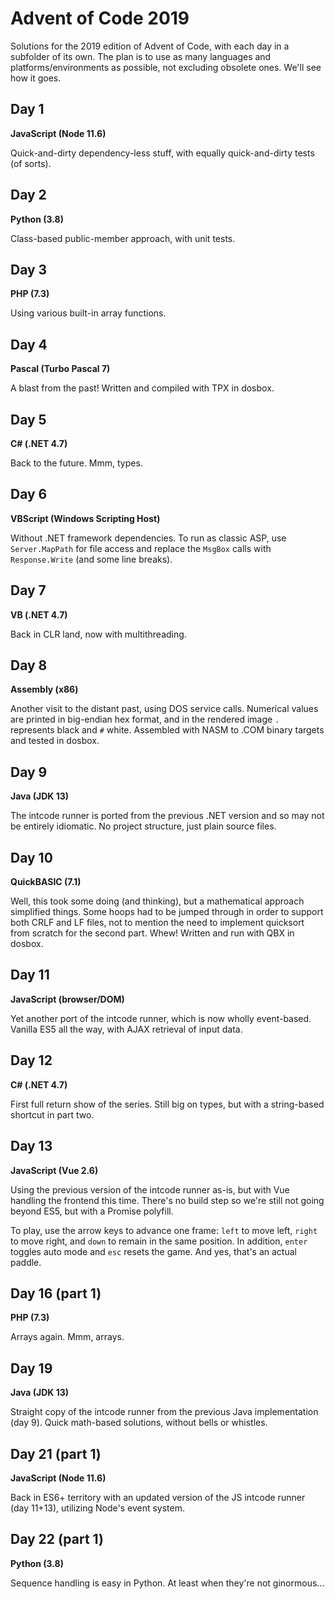 Advent of Code 2019
===================

Solutions for the 2019 edition of Advent of Code, with each day in a subfolder of its own.
The plan is to use as many languages and platforms/environments as possible, not excluding obsolete ones.
We'll see how it goes.


Day 1
-----

__JavaScript (Node 11.6)__

Quick-and-dirty dependency-less stuff, with equally quick-and-dirty tests (of sorts).


Day 2
-----

__Python (3.8)__

Class-based public-member approach, with unit tests.


Day 3
-----

__PHP (7.3)__

Using various built-in array functions.


Day 4
-----

__Pascal (Turbo Pascal 7)__

A blast from the past! Written and compiled with TPX in dosbox.


Day 5
-----

__C# (.NET 4.7)__

Back to the future. Mmm, types.


Day 6
-----

__VBScript (Windows Scripting Host)__

Without .NET framework dependencies. To run as classic ASP, use `Server.MapPath` for file access and replace the `MsgBox` calls with `Response.Write` (and some line breaks).


Day 7
-----

__VB (.NET 4.7)__

Back in CLR land, now with multithreading.


Day 8
-----

__Assembly (x86)__

Another visit to the distant past, using DOS service calls. Numerical values are printed in big-endian hex format, and in the rendered image `.` represents black and `#` white.
Assembled with NASM to .COM binary targets and tested in dosbox.


Day 9
-----

__Java (JDK 13)__

The intcode runner is ported from the previous .NET version and so may not be entirely idiomatic. No project structure, just plain source files.


Day 10
------

__QuickBASIC (7.1)__

Well, this took some doing (and thinking), but a mathematical approach simplified things.
Some hoops had to be jumped through in order to support both CRLF and LF files,
not to mention the need to implement quicksort from scratch for the second part. Whew!
Written and run with QBX in dosbox.


Day 11
------

__JavaScript (browser/DOM)__

Yet another port of the intcode runner, which is now wholly event-based. Vanilla ES5 all the way, with AJAX retrieval of input data.


Day 12
------

__C# (.NET 4.7)__

First full return show of the series. Still big on types, but with a string-based shortcut in part two.


Day 13
------

__JavaScript (Vue 2.6)__

Using the previous version of the intcode runner as-is, but with Vue handling the frontend this time.
There's no build step so we're still not going beyond ES5, but with a Promise polyfill.

To play, use the arrow keys to advance one frame: `left` to move left, `right` to move right, and `down` to remain in the same position.
In addition, `enter` toggles auto mode and `esc` resets the game. And yes, that's an actual paddle.


Day 16 (part 1)
---------------

__PHP (7.3)__

Arrays again. Mmm, arrays.


Day 19
------

__Java (JDK 13)__

Straight copy of the intcode runner from the previous Java implementation (day 9). Quick math-based solutions, without bells or whistles.


Day 21 (part 1)
---------------

__JavaScript (Node 11.6)__

Back in ES6+ territory with an updated version of the JS intcode runner (day 11+13), utilizing Node's event system.


Day 22 (part 1)
-----------------

__Python (3.8)__

Sequence handling is easy in Python. At least when they're not ginormous...
